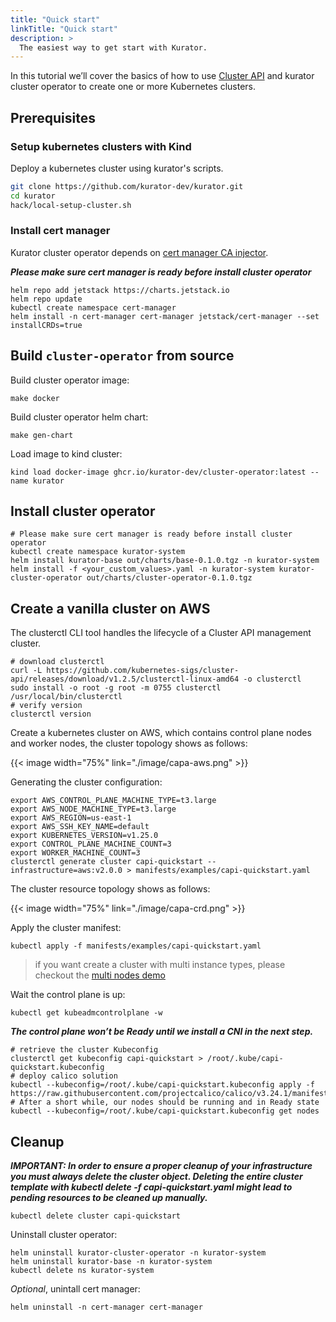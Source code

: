 ```yaml
---
title: "Quick start"
linkTitle: "Quick start"
description: >
  The easiest way to get start with Kurator.
---
```


In this tutorial we’ll cover the basics of how to use [Cluster API](https://cluster-api.sigs.k8s.io) and kurator cluster operator to create one or more Kubernetes clusters.

## Prerequisites

### Setup kubernetes clusters with Kind

Deploy a kubernetes cluster using kurator's scripts.

```bash
git clone https://github.com/kurator-dev/kurator.git
cd kurator
hack/local-setup-cluster.sh
```

### Install cert manager

Kurator cluster operator depends on [cert manager CA injector](https://cert-manager.io/docs/concepts/ca-injector).

***Please make sure cert manager is ready before install cluster operator***

```console
helm repo add jetstack https://charts.jetstack.io
helm repo update
kubectl create namespace cert-manager
helm install -n cert-manager cert-manager jetstack/cert-manager --set installCRDs=true
```

## Build `cluster-operator` from source

Build cluster operator image:

```console
make docker
```

Build cluster operator helm chart:

```console
make gen-chart
```

Load image to kind cluster:

```console
kind load docker-image ghcr.io/kurator-dev/cluster-operator:latest --name kurator
```

## Install cluster operator

```console
# Please make sure cert manager is ready before install cluster operator
kubectl create namespace kurator-system
helm install kurator-base out/charts/base-0.1.0.tgz -n kurator-system
helm install -f <your_custom_values>.yaml -n kurator-system kurator-cluster-operator out/charts/cluster-operator-0.1.0.tgz
```

## Create a vanilla cluster on AWS

The clusterctl CLI tool handles the lifecycle of a Cluster API management cluster.

```console
# download clusterctl
curl -L https://github.com/kubernetes-sigs/cluster-api/releases/download/v1.2.5/clusterctl-linux-amd64 -o clusterctl
sudo install -o root -g root -m 0755 clusterctl /usr/local/bin/clusterctl
# verify version
clusterctl version
```

Create a kubernetes cluster on AWS, which contains control plane nodes and worker nodes, the cluster topology shows as follows:

{{< image width="75%"
    link="./image/capa-aws.png"
    >}}

Generating the cluster configuration:

```console
export AWS_CONTROL_PLANE_MACHINE_TYPE=t3.large
export AWS_NODE_MACHINE_TYPE=t3.large
export AWS_REGION=us-east-1
export AWS_SSH_KEY_NAME=default
export KUBERNETES_VERSION=v1.25.0
export CONTROL_PLANE_MACHINE_COUNT=3
export WORKER_MACHINE_COUNT=3
clusterctl generate cluster capi-quickstart --infrastructure=aws:v2.0.0 > manifests/examples/capi-quickstart.yaml
```

The cluster resource topology shows as follows:

{{< image width="75%"
    link="./image/capa-crd.png"
    >}}


Apply the cluster manifest:

```console
kubectl apply -f manifests/examples/capi-quickstart.yaml
```

> if you want create a cluster with multi instance types, please checkout the [multi nodes demo](https://github.com/kurator-dev/kurator/blob/main/manifests/examples/multi-tenancy/capi-nodes.yaml)

Wait the control plane is up:

```console
kubectl get kubeadmcontrolplane -w
```

***The control plane won’t be Ready until we install a CNI in the next step.***

```console
# retrieve the cluster Kubeconfig 
clusterctl get kubeconfig capi-quickstart > /root/.kube/capi-quickstart.kubeconfig
# deploy calico solution
kubectl --kubeconfig=/root/.kube/capi-quickstart.kubeconfig apply -f https://raw.githubusercontent.com/projectcalico/calico/v3.24.1/manifests/calico.yaml
# After a short while, our nodes should be running and in Ready state
kubectl --kubeconfig=/root/.kube/capi-quickstart.kubeconfig get nodes
```

## Cleanup

***IMPORTANT: In order to ensure a proper cleanup of your infrastructure you must always delete the cluster object. Deleting the entire cluster template with kubectl delete -f capi-quickstart.yaml might lead to pending resources to be cleaned up manually.***

```console
kubectl delete cluster capi-quickstart
```

Uninstall cluster operator:

```console
helm uninstall kurator-cluster-operator -n kurator-system 
helm uninstall kurator-base -n kurator-system
kubectl delete ns kurator-system
```

*Optional*, unintall cert manager:

```console
helm uninstall -n cert-manager cert-manager
```

